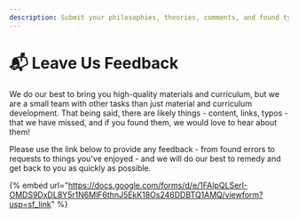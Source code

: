 ```yaml
---
description: Submit your philosophies, theories, comments, and found typos below.
---
```


# 📬 Leave Us Feedback

We do our best to bring you high-quality materials and curriculum, but we are a small team with other tasks than just material and curriculum development. That being said, there are likely things - content, links, typos - that we have missed, and if you found them, we would love to hear about them!

Please use the link below to provide any feedback - from found errors to requests to things you've enjoyed - and we will do our best to remedy and get back to you as quickly as possible.

{% embed url="https://docs.google.com/forms/d/e/1FAIpQLSerI-OMDS9DxDL8Y5r1N6MlF6thnJ5EkK18Os246DDBTQ1AMQ/viewform?usp=sf_link" %}
